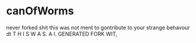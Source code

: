 # canOfWorms
never forked shit this was not ment to gontribute to your strange behavour dt
 T H I S  W A S. A I. GENERATED FORK WIT,
 
